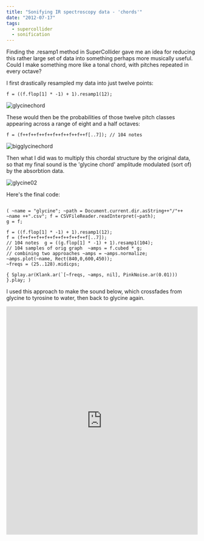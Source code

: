 ```yaml
---
title: "Sonifying IR spectroscopy data - 'chords'"
date: "2012-07-17"
tags:
  - supercollider
  - sonification
---
```


Finding the .resamp1 method in SuperCollider gave me an idea for reducing this rather large set of data into something perhaps more musically useful. Could I make something more like a tonal chord, with pitches repeated in every octave?

I first drastically resampled my data into just twelve points:

`f = ((f.flop[1] * -1) + 1).resamp1(12);`

![](/blog/glycinechord.png "glycinechord")

These would then be the probabilities of those twelve pitch classes appearing across a range of eight and a half octaves:

`f = (f++f++f++f++f++f++f++f++f[..7]); // 104 notes`

![](/blog/bigglycinechord.png "bigglycinechord")

Then what I did was to multiply this chordal structure by the original data, so that my final sound is the 'glycine chord' amplitude modulated (sort of) by the absorbtion data.

![](/blog/glycine02.png "glycine02")

Here's the final code:

```supercollider

( ~name = "glycine"; ~path = Document.current.dir.asString++"/"++ ~name ++".csv"; f = CSVFileReader.readInterpret(~path);
g = f;

f = ((f.flop[1] * -1) + 1).resamp1(12);
f = (f++f++f++f++f++f++f++f++f[..7]);
// 104 notes  g = ((g.flop[1] * -1) + 1).resamp1(104);
// 104 samples of orig graph  ~amps = f.cubed * g;
// combining two approaches ~amps = ~amps.normalize;
~amps.plot(~name, Rect(840,0,600,450)); 
~freqs = (25..128).midicps;

{ Splay.ar(Klank.ar(`[~freqs, ~amps, nil], PinkNoise.ar(0.01))) }.play; )

```

I used this approach to make the sound below, which crossfades from glycine to tyrosine to water, then back to glycine again.

<iframe width="100%" height="600" scrolling="no" frameborder="no" allow="autoplay" src="https://w.soundcloud.com/player/?url=https%3A//api.soundcloud.com/tracks/52370172&color=%23ff5500&auto_play=false&hide_related=true&show_comments=true&show_user=true&show_reposts=false&show_teaser=true&visual=true"></iframe>

